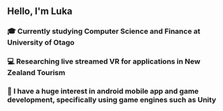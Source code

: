 ## Hello, I'm Luka

### 🎓 Currently studying Computer Science and Finance at University of Otago

### 💻 Researching live streamed VR for applications in New Zealand Tourism 

### 📱 I have a huge interest in android mobile app and game development, specifically using game engines such as Unity
<!--
**Luka-Didham/Luka-Didham** is a ✨ _special_ ✨ repository because its `README.md` (this file) appears on your GitHub profile.

Here are some ideas to get you started:

- 🔭 I’m currently working on ...
- 🌱 I’m currently learning ...
- 👯 I’m looking to collaborate on ...
- 🤔 I’m looking for help with ...
- 💬 Ask me about ...
- 📫 How to reach me: ...
- 😄 Pronouns: ...
- ⚡ Fun fact: ...
-->
